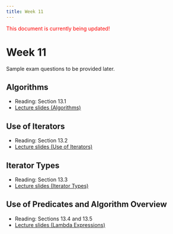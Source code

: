 ```yaml
---
title: Week 11
---
```


<span style="color:red">This document is currently being updated!</span>


# Week 11
Sample exam questions to be provided later.


## Algorithms
* Reading: Section 13.1
* [Lecture slides (Algorithms)]()

<div align="center">

</div>

## Use of Iterators
* Reading: Section 13.2
* [Lecture slides (Use of Iterators)]()

<div align="center">

</div>


## Iterator Types
* Reading: Section 13.3
* [Lecture slides (Iterator Types)]()

<div align="center">

</div>


## Use of Predicates and Algorithm Overview
* Reading: Sections 13.4 and 13.5
* [Lecture slides (Lambda Expressions)]()

<div align="center">

</div>



